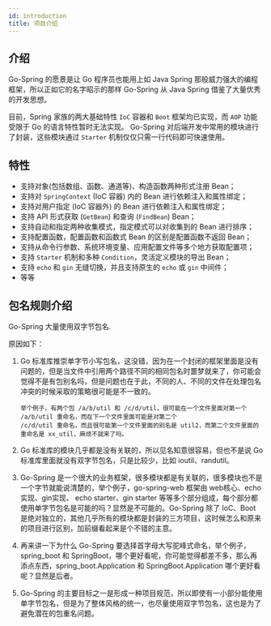 ```yaml
---
id: introduction
title: 项目介绍
---
```


## 介绍

Go-Spring 的愿景是让 Go 程序员也能用上如 Java Spring 那般威力强大的编程框架，所以正如它的名字昭示的那样 Go-Spring 从 Java Spring 借鉴了大量优秀的开发思想。

目前，Spring 家族的两大基础特性 `IoC` 容器和 `Boot` 框架均已实现，而 `AOP` 功能受限于 Go 的语言特性暂时无法实现。 Go-Spring 对后端开发中常用的模块进行了封装，这些模块通过 `Starter` 机制仅仅只需一行代码即可快速使用。

## 特性

- 支持对象(包括数组、函数、通道等)、构造函数两种形式注册 Bean；
- 支持对 `SpringContext` (IoC 容器) 内的 Bean 进行依赖注入和属性绑定；
- 支持对用户指定 (IoC 容器外) 的 Bean 进行依赖注入和属性绑定；
- 支持 API 形式获取 (`GetBean`) 和查询 (`FindBean`) Bean；
- 支持自动和指定两种收集模式，指定模式可以对收集到的 Bean 进行排序；
- 支持配置函数，配置函数和函数式 Bean 的区别是配置函数不返回 Bean；
- 支持从命令行参数、系统环境变量、应用配置文件等多个地方获取配置项；
- 支持 `Starter` 机制和多种 `Condition`，灵活定义模块的导出 Bean；
- 支持 `echo` 和 `gin` 无缝切换，并且支持原生的 `echo` 或 `gin` 中间件；
- 等等

## 包名规则介绍

Go-Spring 大量使用双字节包名.

原因如下：

1. Go 标准库推崇单字节小写包名，这没错，因为在一个封闭的框架里面是没有问题的，但是当文件中引用两个路径不同的相同包名时噩梦就来了，你可能会觉得不是有包别名吗，但是问题也在于此，不同的人、不同的文件在处理包名冲突的时候采取的策略很可能是不一致的。
    ```
    举个例子，有两个包 /a/b/util 和 /c/d/util，很可能在一个文件里面对第一个 /a/b/util 重命名，而在下一个文件里面可能是对第二个 
    /c/d/util 重命名，而且很可能第一个文件里面的别名是 util2，而第二个文件里面的重命名是 xx_util，麻烦不就来了吗。
    ```

2. Go 标准库的模块几乎都是没有关联的，所以见名知意很容易，但也不是说 Go 标准库里面就没有双字节包名，只是比较少，比如 ioutil、randutil。

3. Go-Spring 是一个很大的业务框架，很多模块都是有关联的，很多模块也不是一个字节就能说清楚的，举个例子，go-spring-web 框架由 web核心、echo实现、gin实现、 echo starter、gin starter 等等多个部分组成，每个部分都使用单字节包名是可能的吗？显然是不可能的。Go-Spring 除了 IoC、Boot 是绝对独立的，其他几乎所有的模块都是封装的三方项目，这时候怎么和原来的项目进行区别，加前缀看起来是个不错的主意。

4. 再来讲一下为什么 Go-Spring 要选择首字母大写驼峰式命名，举个例子，spring_boot 和 SpringBoot，哪个更好看呢，你可能觉得都差不多，那么再添点东西，spring_boot.Application 和 SpringBoot.Application 哪个更好看呢？显然是后者。

5. Go-Spring 的主要目标之一是形成一种项目规范，所以即使有一小部分能使用单字节包名，但是为了整体风格的统一，也尽量使用双字节包名，这也是为了避免潜在的包重名问题。